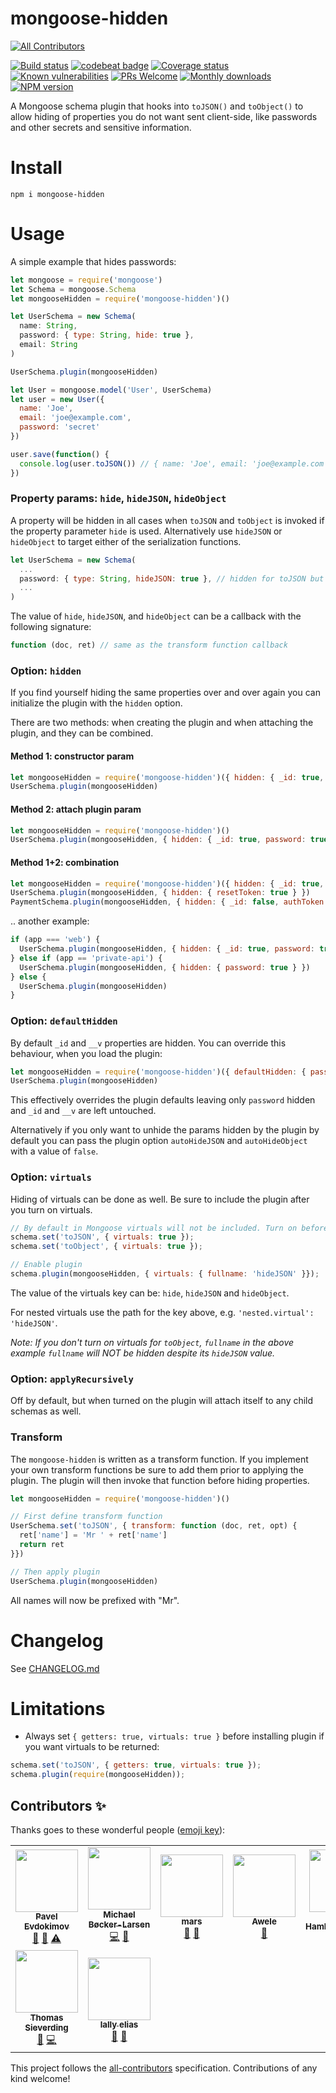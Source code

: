 # mongoose-hidden
<!-- ALL-CONTRIBUTORS-BADGE:START - Do not remove or modify this section -->
[![All Contributors](https://img.shields.io/badge/all_contributors-9-orange.svg?style=flat-square)](#contributors-)
<!-- ALL-CONTRIBUTORS-BADGE:END -->


[![Build status](http://img.shields.io/travis/mblarsen/mongoose-hidden.svg)](http://travis-ci.org/mblarsen/mongoose-hidden) 
[![codebeat badge](https://codebeat.co/badges/05e78d4b-9038-4339-8e67-0702cc4416a2)](https://codebeat.co/projects/github-com-mblarsen-mongoose-hidden-master)
[![Coverage status](https://coveralls.io/repos/github/mblarsen/mongoose-hidden/badge.svg?branch=master)](https://coveralls.io/github/mblarsen/mongoose-hidden?branch=master) 
[![Known vulnerabilities](https://snyk.io/test/github/mblarsen/mongoose-hidden/badge.svg)](https://snyk.io/test/github/mblarsen/mongoose-hidden) 
[![PRs Welcome](https://img.shields.io/badge/PRs-welcome-brightgreen.svg?style=flat-square)](http://makeapullrequest.com) 
[![Monthly downloads](https://img.shields.io/npm/dm/mongoose-hidden.svg)](https://www.npmjs.com/package/mongoose-hidden)
[![NPM version](http://img.shields.io/npm/v/mongoose-hidden.svg)](https://www.npmjs.com/package/mongoose-hidden)

A Mongoose schema plugin that hooks into `toJSON()` and `toObject()` to allow hiding of properties you do not want sent client-side, like passwords and other secrets and sensitive information.

# Install

```
npm i mongoose-hidden
```

# Usage

A simple example that hides passwords:

```javascript
let mongoose = require('mongoose')
let Schema = mongoose.Schema
let mongooseHidden = require('mongoose-hidden')()

let UserSchema = new Schema(
  name: String,
  password: { type: String, hide: true },
  email: String
)

UserSchema.plugin(mongooseHidden)

let User = mongoose.model('User', UserSchema)
let user = new User({
  name: 'Joe',
  email: 'joe@example.com',
  password: 'secret'
})

user.save(function() {
  console.log(user.toJSON()) // { name: 'Joe', email: 'joe@example.com' }
})
```

### Property params: `hide`, `hideJSON`, `hideObject`

A property will be hidden in all cases when `toJSON` and `toObject` is invoked if the property parameter `hide` is used. Alternatively use `hideJSON` or `hideObject` to target either of the serialization functions.

```javascript
let UserSchema = new Schema(
  ...
  password: { type: String, hideJSON: true }, // hidden for toJSON but not for toObject
  ...
)
```

The value of `hide`, `hideJSON`, and `hideObject` can be a callback with the following signature:

```javascript
function (doc, ret) // same as the transform function callback
```

### Option: `hidden`

If you find yourself hiding the same properties over and over again you can initialize the plugin with the `hidden` option.

There are two methods: when creating the plugin and when attaching the plugin, and they can be combined.

#### Method 1: constructor param

```javascript
let mongooseHidden = require('mongoose-hidden')({ hidden: { _id: true, password: true } })
UserSchema.plugin(mongooseHidden)
```

#### Method 2: attach plugin param

```javascript
let mongooseHidden = require('mongoose-hidden')()
UserSchema.plugin(mongooseHidden, { hidden: { _id: true, password: true } })
```

#### Method 1+2: combination

```javascript
let mongooseHidden = require('mongoose-hidden')({ hidden: { _id: true, password: true } })
UserSchema.plugin(mongooseHidden, { hidden: { resetToken: true } })
PaymentSchema.plugin(mongooseHidden, { hidden: { _id: false, authToken: true } }) // unhides _id
```

.. another example:

```javascript
if (app === 'web') {
  UserSchema.plugin(mongooseHidden, { hidden: { _id: true, password: true } })
} else if (app == 'private-api') {
  UserSchema.plugin(mongooseHidden, { hidden: { password: true } })
} else {
  UserSchema.plugin(mongooseHidden)
}
```

### Option: `defaultHidden`

By default `_id` and `__v` properties are hidden. You can override this behaviour, when you load the plugin:

```javascript
let mongooseHidden = require('mongoose-hidden')({ defaultHidden: { password: true } })
UserSchema.plugin(mongooseHidden)
```

This effectively overrides the plugin defaults leaving only `password` hidden and `_id` and `__v` are left untouched.

Alternatively if you only want to unhide the params hidden by the plugin by default you can pass the plugin option `autoHideJSON` and `autoHideObject` with a value of `false`.

### Option: `virtuals`

Hiding of virtuals can be done as well. Be sure to include the plugin after you turn on virtuals.

```javascript
// By default in Mongoose virtuals will not be included. Turn on before enabling plugin.
schema.set('toJSON', { virtuals: true });
schema.set('toObject', { virtuals: true });

// Enable plugin
schema.plugin(mongooseHidden, { virtuals: { fullname: 'hideJSON' }});
```

The value of the virtuals key can be: `hide`, `hideJSON` and `hideObject`.

For nested virtuals use the path for the key above, e.g. `'nested.virtual': 'hideJSON'`.

_Note: If you don't turn on virtuals for `toObject`, `fullname` in the above example `fullname` will *NOT* be hidden despite its `hideJSON` value._

### Option: `applyRecursively`

Off by default, but when turned on the plugin will attach itself to any child
schemas as well.

### Transform

The `mongoose-hidden` is written as a transform function. If you implement your own transform functions be sure to add them prior to applying the plugin. The plugin will then invoke that function before hiding properties.

```javascript
let mongooseHidden = require('mongoose-hidden')()

// First define transform function
UserSchema.set('toJSON', { transform: function (doc, ret, opt) {
  ret['name'] = 'Mr ' + ret['name']
  return ret
}})

// Then apply plugin
UserSchema.plugin(mongooseHidden)
```

All names will now be prefixed with "Mr".

# Changelog

See [CHANGELOG.md](https://github.com/mblarsen/mongoose-hidden/blob/master/CHANGELOG.md)

# Limitations

* Always set `{ getters: true, virtuals: true }` before installing plugin if you want virtuals to be returned:

```javascript
schema.set('toJSON', { getters: true, virtuals: true });
schema.plugin(require(mongooseHidden));
```

## Contributors ✨

Thanks goes to these wonderful people ([emoji key](https://allcontributors.org/docs/en/emoji-key)):

<!-- ALL-CONTRIBUTORS-LIST:START - Do not remove or modify this section -->
<!-- prettier-ignore-start -->
<!-- markdownlint-disable -->
<table>
  <tr>
    <td align="center"><a href="https://github.com/Santinell"><img src="https://avatars2.githubusercontent.com/u/3122009?v=4" width="100px;" alt=""/><br /><sub><b>Pavel Evdokimov</b></sub></a><br /><a href="https://github.com/mblarsen/mongoose-hidden/issues?q=author%3ASantinell" title="Bug reports">🐛</a> <a href="#maintenance-Santinell" title="Maintenance">🚧</a> <a href="https://github.com/mblarsen/mongoose-hidden/commits?author=Santinell" title="Tests">⚠️</a></td>
    <td align="center"><a href="https://www.codeboutique.com"><img src="https://avatars0.githubusercontent.com/u/247048?v=4" width="100px;" alt=""/><br /><sub><b>Michael Bøcker-Larsen</b></sub></a><br /><a href="https://github.com/mblarsen/mongoose-hidden/commits?author=mblarsen" title="Code">💻</a> <a href="https://github.com/mblarsen/mongoose-hidden/commits?author=mblarsen" title="Documentation">📖</a></td>
    <td align="center"><a href="https://github.com/marshalys"><img src="https://avatars3.githubusercontent.com/u/344530?v=4" width="100px;" alt=""/><br /><sub><b>mars</b></sub></a><br /><a href="https://github.com/mblarsen/mongoose-hidden/issues?q=author%3Amarshalys" title="Bug reports">🐛</a> <a href="#maintenance-marshalys" title="Maintenance">🚧</a></td>
    <td align="center"><a href="https://github.com/awelllle"><img src="https://avatars0.githubusercontent.com/u/25726727?v=4" width="100px;" alt=""/><br /><sub><b>Awele</b></sub></a><br /><a href="https://github.com/mblarsen/mongoose-hidden/commits?author=awelllle" title="Documentation">📖</a></td>
    <td align="center"><a href="https://github.com/AlbertHambardzumyan"><img src="https://avatars3.githubusercontent.com/u/11527341?v=4" width="100px;" alt=""/><br /><sub><b>Albert Hambardzumyan</b></sub></a><br /><a href="https://github.com/mblarsen/mongoose-hidden/commits?author=AlbertHambardzumyan" title="Tests">⚠️</a> <a href="https://github.com/mblarsen/mongoose-hidden/issues?q=author%3AAlbertHambardzumyan" title="Bug reports">🐛</a></td>
    <td align="center"><a href="https://github.com/proswdev"><img src="https://avatars3.githubusercontent.com/u/9143637?v=4" width="100px;" alt=""/><br /><sub><b>proswdev</b></sub></a><br /><a href="https://github.com/mblarsen/mongoose-hidden/issues?q=author%3Aproswdev" title="Bug reports">🐛</a> <a href="https://github.com/mblarsen/mongoose-hidden/commits?author=proswdev" title="Tests">⚠️</a> <a href="https://github.com/mblarsen/mongoose-hidden/commits?author=proswdev" title="Code">💻</a></td>
    <td align="center"><a href="https://twitter.com/ohnobinki"><img src="https://avatars2.githubusercontent.com/u/82626?v=4" width="100px;" alt=""/><br /><sub><b>Nathan Phillip Brink</b></sub></a><br /><a href="https://github.com/mblarsen/mongoose-hidden/commits?author=binki" title="Documentation">📖</a></td>
  </tr>
  <tr>
    <td align="center"><a href="https://github.com/Bajix"><img src="https://avatars3.githubusercontent.com/u/4229773?v=4" width="100px;" alt=""/><br /><sub><b>Thomas Sieverding</b></sub></a><br /><a href="https://github.com/mblarsen/mongoose-hidden/issues?q=author%3ABajix" title="Bug reports">🐛</a> <a href="https://github.com/mblarsen/mongoose-hidden/commits?author=Bajix" title="Code">💻</a></td>
    <td align="center"><a href="https://github.com/lykmapipo"><img src="https://avatars3.githubusercontent.com/u/1610857?v=4" width="100px;" alt=""/><br /><sub><b>lally elias</b></sub></a><br /><a href="https://github.com/mblarsen/mongoose-hidden/issues?q=author%3Alykmapipo" title="Bug reports">🐛</a> <a href="#maintenance-lykmapipo" title="Maintenance">🚧</a></td>
  </tr>
</table>

<!-- markdownlint-enable -->
<!-- prettier-ignore-end -->
<!-- ALL-CONTRIBUTORS-LIST:END -->

This project follows the [all-contributors](https://github.com/all-contributors/all-contributors) specification. Contributions of any kind welcome!